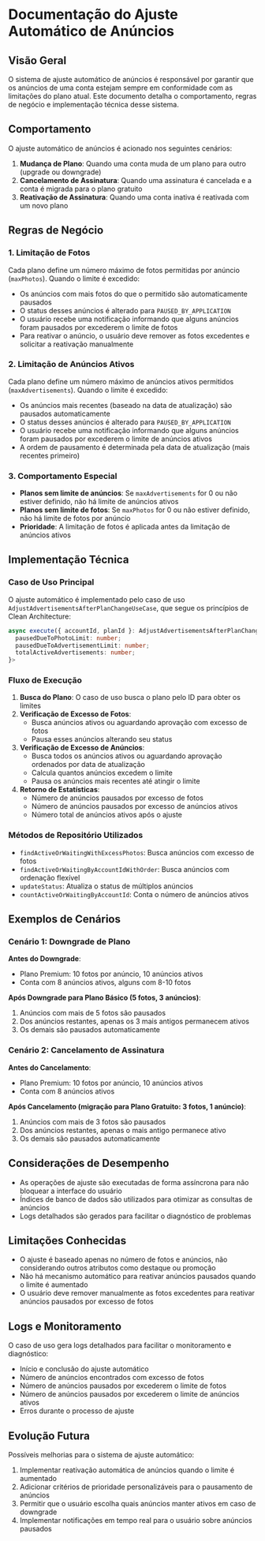# Documentação do Ajuste Automático de Anúncios

## Visão Geral

O sistema de ajuste automático de anúncios é responsável por garantir que os anúncios de uma conta estejam sempre em conformidade com as limitações do plano atual. Este documento detalha o comportamento, regras de negócio e implementação técnica desse sistema.

## Comportamento

O ajuste automático de anúncios é acionado nos seguintes cenários:

1. **Mudança de Plano**: Quando uma conta muda de um plano para outro (upgrade ou downgrade)
2. **Cancelamento de Assinatura**: Quando uma assinatura é cancelada e a conta é migrada para o plano gratuito
3. **Reativação de Assinatura**: Quando uma conta inativa é reativada com um novo plano

## Regras de Negócio

### 1. Limitação de Fotos

Cada plano define um número máximo de fotos permitidas por anúncio (`maxPhotos`). Quando o limite é excedido:

- Os anúncios com mais fotos do que o permitido são automaticamente pausados
- O status desses anúncios é alterado para `PAUSED_BY_APPLICATION`
- O usuário recebe uma notificação informando que alguns anúncios foram pausados por excederem o limite de fotos
- Para reativar o anúncio, o usuário deve remover as fotos excedentes e solicitar a reativação manualmente

### 2. Limitação de Anúncios Ativos

Cada plano define um número máximo de anúncios ativos permitidos (`maxAdvertisements`). Quando o limite é excedido:

- Os anúncios mais recentes (baseado na data de atualização) são pausados automaticamente
- O status desses anúncios é alterado para `PAUSED_BY_APPLICATION`
- O usuário recebe uma notificação informando que alguns anúncios foram pausados por excederem o limite de anúncios ativos
- A ordem de pausamento é determinada pela data de atualização (mais recentes primeiro)

### 3. Comportamento Especial

- **Planos sem limite de anúncios**: Se `maxAdvertisements` for 0 ou não estiver definido, não há limite de anúncios ativos
- **Planos sem limite de fotos**: Se `maxPhotos` for 0 ou não estiver definido, não há limite de fotos por anúncio
- **Prioridade**: A limitação de fotos é aplicada antes da limitação de anúncios ativos

## Implementação Técnica

### Caso de Uso Principal

O ajuste automático é implementado pelo caso de uso `AdjustAdvertisementsAfterPlanChangeUseCase`, que segue os princípios de Clean Architecture:

```typescript
async execute({ accountId, planId }: AdjustAdvertisementsAfterPlanChangeUseCaseCommand): Promise<{
  pausedDueToPhotoLimit: number;
  pausedDueToAdvertisementLimit: number;
  totalActiveAdvertisements: number;
}>
```

### Fluxo de Execução

1. **Busca do Plano**: O caso de uso busca o plano pelo ID para obter os limites
2. **Verificação de Excesso de Fotos**:
   - Busca anúncios ativos ou aguardando aprovação com excesso de fotos
   - Pausa esses anúncios alterando seu status
3. **Verificação de Excesso de Anúncios**:
   - Busca todos os anúncios ativos ou aguardando aprovação ordenados por data de atualização
   - Calcula quantos anúncios excedem o limite
   - Pausa os anúncios mais recentes até atingir o limite
4. **Retorno de Estatísticas**:
   - Número de anúncios pausados por excesso de fotos
   - Número de anúncios pausados por excesso de anúncios ativos
   - Número total de anúncios ativos após o ajuste

### Métodos de Repositório Utilizados

- `findActiveOrWaitingWithExcessPhotos`: Busca anúncios com excesso de fotos
- `findActiveOrWaitingByAccountIdWithOrder`: Busca anúncios com ordenação flexível
- `updateStatus`: Atualiza o status de múltiplos anúncios
- `countActiveOrWaitingByAccountId`: Conta o número de anúncios ativos

## Exemplos de Cenários

### Cenário 1: Downgrade de Plano

**Antes do Downgrade**:
- Plano Premium: 10 fotos por anúncio, 10 anúncios ativos
- Conta com 8 anúncios ativos, alguns com 8-10 fotos

**Após Downgrade para Plano Básico (5 fotos, 3 anúncios)**:
1. Anúncios com mais de 5 fotos são pausados
2. Dos anúncios restantes, apenas os 3 mais antigos permanecem ativos
3. Os demais são pausados automaticamente

### Cenário 2: Cancelamento de Assinatura

**Antes do Cancelamento**:
- Plano Premium: 10 fotos por anúncio, 10 anúncios ativos
- Conta com 8 anúncios ativos

**Após Cancelamento (migração para Plano Gratuito: 3 fotos, 1 anúncio)**:
1. Anúncios com mais de 3 fotos são pausados
2. Dos anúncios restantes, apenas o mais antigo permanece ativo
3. Os demais são pausados automaticamente

## Considerações de Desempenho

- As operações de ajuste são executadas de forma assíncrona para não bloquear a interface do usuário
- Índices de banco de dados são utilizados para otimizar as consultas de anúncios
- Logs detalhados são gerados para facilitar o diagnóstico de problemas

## Limitações Conhecidas

- O ajuste é baseado apenas no número de fotos e anúncios, não considerando outros atributos como destaque ou promoção
- Não há mecanismo automático para reativar anúncios pausados quando o limite é aumentado
- O usuário deve remover manualmente as fotos excedentes para reativar anúncios pausados por excesso de fotos

## Logs e Monitoramento

O caso de uso gera logs detalhados para facilitar o monitoramento e diagnóstico:

- Início e conclusão do ajuste automático
- Número de anúncios encontrados com excesso de fotos
- Número de anúncios pausados por excederem o limite de fotos
- Número de anúncios pausados por excederem o limite de anúncios ativos
- Erros durante o processo de ajuste

## Evolução Futura

Possíveis melhorias para o sistema de ajuste automático:

1. Implementar reativação automática de anúncios quando o limite é aumentado
2. Adicionar critérios de prioridade personalizáveis para o pausamento de anúncios
3. Permitir que o usuário escolha quais anúncios manter ativos em caso de downgrade
4. Implementar notificações em tempo real para o usuário sobre anúncios pausados
